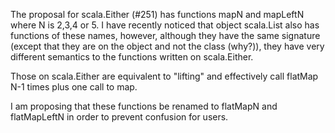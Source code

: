 The proposal for scala.Either (#251) has functions mapN and mapLeftN where N is 2,3,4 or 5. I have recently noticed that object scala.List also has functions of these names, however, although they have the same signature (except that they are on the object and not the class (why?)), they have very different semantics to the functions written on scala.Either.

Those on scala.Either are equivalent to "lifting" and effectively call flatMap N-1 times plus one call to map.

I am proposing that these functions be renamed to flatMapN and flatMapLeftN in order to prevent confusion for users.
